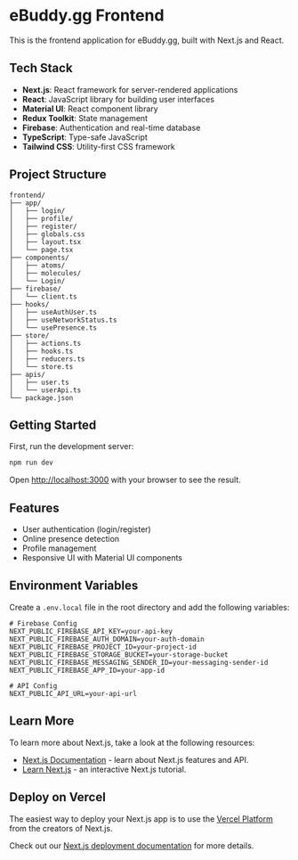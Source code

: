 # eBuddy.gg Frontend

This is the frontend application for eBuddy.gg, built with Next.js and React.

## Tech Stack

- **Next.js**: React framework for server-rendered applications
- **React**: JavaScript library for building user interfaces
- **Material UI**: React component library
- **Redux Toolkit**: State management
- **Firebase**: Authentication and real-time database
- **TypeScript**: Type-safe JavaScript
- **Tailwind CSS**: Utility-first CSS framework

## Project Structure

```
frontend/
├── app/
│   ├── login/
│   ├── profile/
│   ├── register/
│   ├── globals.css
│   ├── layout.tsx
│   └── page.tsx
├── components/
│   ├── atoms/
│   ├── molecules/
│   └── Login/
├── firebase/
│   └── client.ts
├── hooks/
│   ├── useAuthUser.ts
│   ├── useNetworkStatus.ts
│   └── usePresence.ts
├── store/
│   ├── actions.ts
│   ├── hooks.ts
│   ├── reducers.ts
│   └── store.ts
├── apis/
│   ├── user.ts
│   └── userApi.ts
└── package.json
```

## Getting Started

First, run the development server:

```bash
npm run dev
```

Open [http://localhost:3000](http://localhost:3000) with your browser to see the result.

## Features

- User authentication (login/register)
- Online presence detection
- Profile management
- Responsive UI with Material UI components

## Environment Variables

Create a `.env.local` file in the root directory and add the following variables:

```env
# Firebase Config
NEXT_PUBLIC_FIREBASE_API_KEY=your-api-key
NEXT_PUBLIC_FIREBASE_AUTH_DOMAIN=your-auth-domain
NEXT_PUBLIC_FIREBASE_PROJECT_ID=your-project-id
NEXT_PUBLIC_FIREBASE_STORAGE_BUCKET=your-storage-bucket
NEXT_PUBLIC_FIREBASE_MESSAGING_SENDER_ID=your-messaging-sender-id
NEXT_PUBLIC_FIREBASE_APP_ID=your-app-id

# API Config
NEXT_PUBLIC_API_URL=your-api-url
```

## Learn More

To learn more about Next.js, take a look at the following resources:

- [Next.js Documentation](https://nextjs.org/docs) - learn about Next.js features and API.
- [Learn Next.js](https://nextjs.org/learn) - an interactive Next.js tutorial.

## Deploy on Vercel

The easiest way to deploy your Next.js app is to use the [Vercel Platform](https://vercel.com/new?utm_medium=default-template&filter=next.js&utm_source=create-next-app&utm_campaign=create-next-app-readme) from the creators of Next.js.

Check out our [Next.js deployment documentation](https://nextjs.org/docs/app/building-your-application/deploying) for more details.
